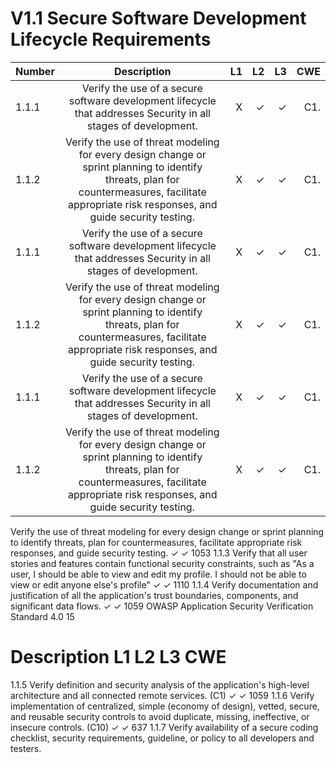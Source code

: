 
# V1.1 Secure Software Development Lifecycle Requirements


| Number       | Description     | L1    		| L2         | L3 		   | CWE		|
| :------------- | :----------: | -----------: | -----------:|-----------:| -----------:|
|  1.1.1 | Verify the use of a secure software development lifecycle that addresses Security in all stages of development.| X	 | ✓   | ✓   | C1. |
|  1.1.2 | Verify the use of threat modeling for every design change or sprint planning to identify threats, plan for countermeasures, facilitate appropriate risk responses, and guide security testing. | X	 | ✓   | ✓   | C1. |
|  1.1.1 | Verify the use of a secure software development lifecycle that addresses Security in all stages of development.| X	 | ✓   | ✓   | C1. |
|  1.1.2 | Verify the use of threat modeling for every design change or sprint planning to identify threats, plan for countermeasures, facilitate appropriate risk responses, and guide security testing. | X	 | ✓   | ✓   | C1. |
|  1.1.1 | Verify the use of a secure software development lifecycle that addresses Security in all stages of development.| X	 | ✓   | ✓   | C1. |
|  1.1.2 | Verify the use of threat modeling for every design change or sprint planning to identify threats, plan for countermeasures, facilitate appropriate risk responses, and guide security testing. | X	 | ✓   | ✓   | C1. |


Verify the use of threat modeling for every design change or sprint planning to
identify threats, plan for countermeasures, facilitate appropriate risk responses,
and guide security testing.
✓ ✓ 1053
1.1.3 Verify that all user stories and features contain functional security constraints,
such as "As a user, I should be able to view and edit my profile. I should not be
able to view or edit anyone else's profile"
✓ ✓ 1110
1.1.4 Verify documentation and justification of all the application's trust boundaries,
components, and significant data flows.
✓ ✓ 1059
OWASP Application Security Verification Standard 4.0 15
# Description L1 L2 L3 CWE
1.1.5 Verify definition and security analysis of the application's high-level architecture
and all connected remote services. (C1)
✓ ✓ 1059
1.1.6 Verify implementation of centralized, simple (economy of design), vetted, secure,
and reusable security controls to avoid duplicate, missing, ineffective, or insecure
controls. (C10)
✓ ✓ 637
1.1.7 Verify availability of a secure coding checklist, security requirements, guideline, or
policy to all developers and testers.
